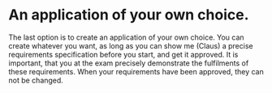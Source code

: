 # An application of your own choice.
 The last option is to create an application of your own choice.
 You can create whatever you want, as long as you can show me (Claus) a precise requirements specification before you start, and get it approved.
 It is important, that you at the exam precisely demonstrate the fulfilments of these requirements. 
 When your requirements have been approved, they can not be changed.
